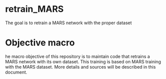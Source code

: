 # retrain_MARS
The goal is to retrain a MARS network with the proper dataset

# Objective macro

he macro objective of this repository is to maintain code that retrains a MARS network with its own dataset. This training is based on MARS training with the MARS dataset. More details and sources will be described in this document.


